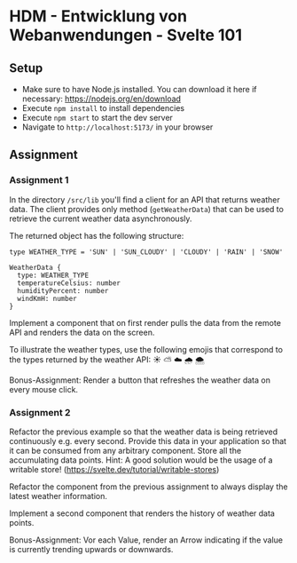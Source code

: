 # HDM - Entwicklung von Webanwendungen - Svelte 101

## Setup

* Make sure to have Node.js installed. You can download it here if necessary: https://nodejs.org/en/download
* Execute `npm install` to install dependencies
* Execute `npm start` to start the dev server
* Navigate to `http://localhost:5173/` in your browser

## Assignment

### Assignment 1

In the directory `/src/lib` you'll find a client for an API that returns weather data. 
The client provides only method (`getWeatherData`) that can be used to retrieve the current weather data asynchronously.

The returned object has the following structure:

```
type WEATHER_TYPE = 'SUN' | 'SUN_CLOUDY' | 'CLOUDY' | 'RAIN' | 'SNOW'

WeatherData {
  type: WEATHER_TYPE
  temperatureCelsius: number
  humidityPercent: number
  windKmH: number
}
```

Implement a component that on first render pulls the data from the remote API and renders the data on the screen.

To illustrate the weather types, use the following emojis that correspond to the types returned by the weather API:
☀️ ⛅ ☁️ 🌧️ 🌨️

Bonus-Assignment: 
Render a button that refreshes the weather data on every mouse click.

### Assignment 2

Refactor the previous example so that the weather data is being retrieved continuously e.g. every second.
Provide this data in your application so that it can be consumed from any arbitrary component. Store all the accumulating data points.
Hint: A good solution would be the usage of a writable store!
(https://svelte.dev/tutorial/writable-stores)

Refactor the component from the previous assignment to always display the latest weather information.

Implement a second component that renders the history of weather data points.

Bonus-Assignment:
Vor each Value, render an Arrow indicating if the value is currently trending upwards or downwards.
